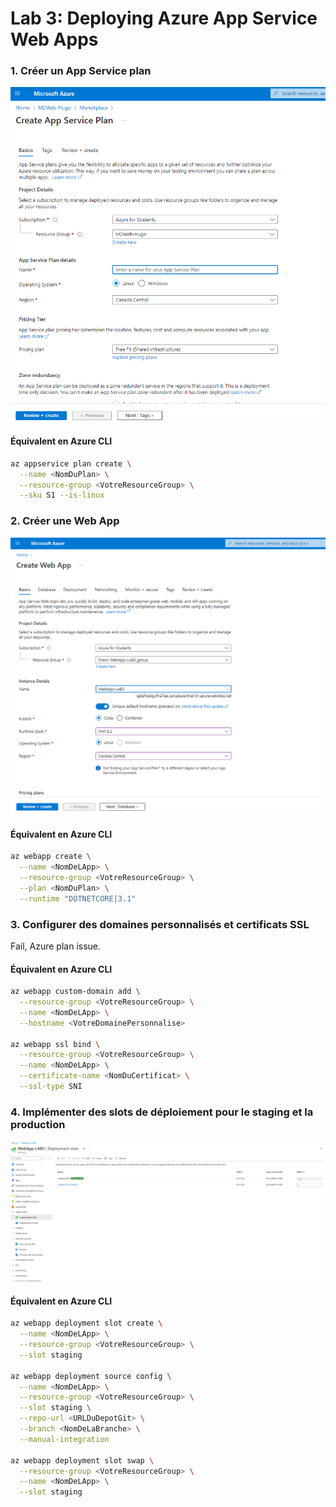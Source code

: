 # Lab 3: Deploying Azure App Service Web Apps

### 1. Créer un App Service plan
![Image 1](./1.png)   


#### Équivalent en Azure CLI
```bash
az appservice plan create \
  --name <NomDuPlan> \
  --resource-group <VotreResourceGroup> \
  --sku S1 --is-linux
```

### 2. Créer une Web App
![Image 2](./2.png)

#### Équivalent en Azure CLI
```bash
az webapp create \
  --name <NomDeLApp> \
  --resource-group <VotreResourceGroup> \
  --plan <NomDuPlan> \
  --runtime "DOTNETCORE|3.1"
```

### 3. Configurer des domaines personnalisés et certificats SSL
Fail, Azure plan issue.


#### Équivalent en Azure CLI
```bash
az webapp custom-domain add \
  --resource-group <VotreResourceGroup> \
  --name <NomDeLApp> \
  --hostname <VotreDomainePersonnalise>

az webapp ssl bind \
  --resource-group <VotreResourceGroup> \
  --name <NomDeLApp> \
  --certificate-name <NomDuCertificat> \
  --ssl-type SNI  
```

### 4. Implémenter des slots de déploiement pour le staging et la production
![Image 3](./3.png)


#### Équivalent en Azure CLI
```bash
az webapp deployment slot create \
  --name <NomDeLApp> \
  --resource-group <VotreResourceGroup> \
  --slot staging

az webapp deployment source config \
  --name <NomDeLApp> \
  --resource-group <VotreResourceGroup> \
  --slot staging \
  --repo-url <URLDuDepotGit> \
  --branch <NomDeLaBranche> \
  --manual-integration

az webapp deployment slot swap \
  --resource-group <VotreResourceGroup> \
  --name <NomDeLApp> \
  --slot staging
```




  
